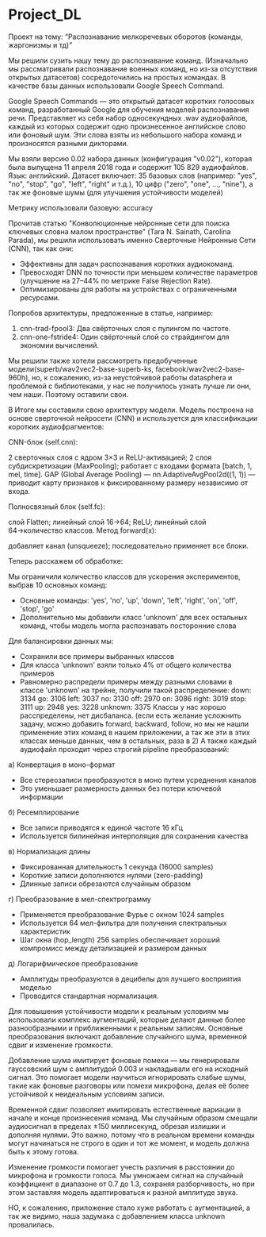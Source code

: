 # Project_DL
Проект на тему: “Распознавание мелкоречевых оборотов (команды, жаргонизмы и тд)”

Мы решили сузить нашу тему до распознавание команд. (Изначально мы рассматривали распознавание военных команд, но из-за отсутствия открытых датасетов) сосредоточились на простых командах. В качестве базы данных использовали Google Speech Command.

Google Speech Commands — это открытый датасет коротких голосовых команд, разработанный Google для обучения моделей распознавания речи. Представляет из себя набор односекундных .wav аудиофайлов, каждый из которых содержит одно произнесенное английское слово или фоновый шум. Эти слова взяты из небольшого набора команд и произносятся разными дикторами. 

Мы взяли версию 0.02 набора данных (конфигурация "v0.02"), которая была выпущена 11 апреля 2018 года и содержит 105 829 аудиофайлов.
Язык: английский.
Датасет включает: 35 базовых слов (например: "yes", "no", "stop", "go", "left", "right" и т.д.), 10 цифр ("zero", "one", ..., "nine"), а так же фоновые шумы (для улучшения устойчивости моделей)

Метрику использовали базовую: accuracy

Прочитав статью "Конволюционные нейронные сети для поиска ключевых словна малом пространстве" (Tara N. Sainath, Carolina Parada), мы решили использовать именно Сверточные Нейронные Сети (CNN), так как они:
- Эффективны для задач распознавания коротких аудиокоманд.
- Превосходят DNN по точности при меньшем количестве параметров (улучшение на 27–44% по метрике False Rejection Rate).
- Оптимизированы для работы на устройствах с ограниченными ресурсами.

Попробов архитектуры, предложенные в статье, например:
  1. cnn-trad-fpool3: Два свёрточных слоя с пулингом по частоте.
  2. cnn-one-fstride4: Один свёрточный слой со страйдингом для экономии вычислений.

Мы решили также хотели рассмотреть предобученные модели(superb/wav2vec2-base-superb-ks, facebook/wav2vec2-base-960h), но, к сожалению, из-за неустойчивой работы datasphera и проблемой с библиотеками, у нас не получилось узнать лучше ли они, чем наши. Поэтому оставили свои.

В Итоге мы составили свою архитектуру модели. 
Модель построена на основе сверточной нейросети (CNN) и используется для классификации коротких аудиофрагментов:

CNN-блок (self.cnn):

2 сверточных слоя с ядром 3×3 и ReLU-активацией;
2 слоя субдискретизации (MaxPooling);
работает с входами формата [batch, 1, mel, time].
GAP (Global Average Pooling) — nn.AdaptiveAvgPool2d((1, 1)) — приводит карту признаков к фиксированному размеру независимо от входа.

Полносвязный блок (self.fc):

слой Flatten;
линейный слой 16→64;
ReLU;
линейный слой 64→количество классов.
Метод forward(x):

добавляет канал (unsqueeze);
последовательно применяет все блоки.

Теперь расскажем об обработке: 

Мы ограничили количество классов для ускорения экспериментов, выбрав 10 основных команд:
- Основные команды: 'yes', 'no', 'up', 'down', 'left', 'right', 'on', 'off', 'stop', 'go'
- Дополнительно мы добавили класс 'unknown' для всех остальных команд, чтобы модель могла распознавать посторонние слова

Для балансировки данных мы:
- Сохранили все примеры выбранных классов
- Для класса 'unknown' взяли только 4% от общего количества примеров 
- Равномерно распредели примеры между разными словами в классе 'unknown'
на трейне, получили такой распределение:
down: 3134
go: 3106
left: 3037
no: 3130
off: 2970
on: 3086
right: 3019
stop: 3111
up: 2948
yes: 3228
unknown: 3375
Классы у нас хорошо расспределены, нет дисбаланса. 
  (если есть желание усложнить задачу, можно добавить forward, backward, follow, но мы не нашли применение этих команд в нашем приложении, а так же эти в этих классах меньше данных, чем в остальных, раза в 2)
А также каждый аудиофайл проходит через строгий pipeline преобразований:

а) Конвертация в моно-формат
- Все стереозаписи преобразуются в моно путем усреднения каналов
- Это уменьшает размерность данных без потери ключевой информации

б) Ресемплирование
- Все записи приводятся к единой частоте 16 кГц
- Используется билинейная интерполяция для сохранения качества

в) Нормализация длины
- Фиксированная длительность 1 секунда (16000 samples)
- Короткие записи дополняются нулями (zero-padding)
- Длинные записи обрезаются случайным образом

г) Преобразование в мел-спектрограмму
- Применяется преобразование Фурье с окном 1024 samples
- Используется 64 мел-фильтра для получения спектральных характеристик
- Шаг окна (hop_length) 256 samples обеспечивает хороший компромисс между детализацией и размером данных

д) Логарифмическое преобразование
- Амплитуды преобразуются в децибелы для лучшего восприятия моделью
- Проводится стандартная нормализация.

Для повышения устойчивости модели к реальным условиям мы использовали комплекс аугментаций, которые делают данные более разнообразными и приближенными к реальным записям. Основные преобразования включают добавление случайного шума, временной сдвиг и изменение громкости.  

Добавление шума имитирует фоновые помехи — мы генерировали гауссовский шум с амплитудой 0.003 и накладывали его на исходный сигнал. Это помогает модели научиться игнорировать слабые шумы, такие как фоновые разговоры или помехи микрофона, делая её более устойчивой к неидеальным условиям записи.  

Временной сдвиг позволяет имитировать естественные вариации в начале и конце произнесения команд. Мы случайным образом смещали аудиосигнал в пределах ±150 миллисекунд, обрезая излишки и дополняя нулями. Это важно, потому что в реальном времени команды могут начинаться не строго в один и тот же момент, и модель должна быть к этому готова.  

Изменение громкости помогает учесть различия в расстоянии до микрофона и громкости голоса. Мы умножаем сигнал на случайный коэффициент в диапазоне от 0.7 до 1.3, сохраняя разборчивость, но при этом заставляя модель адаптироваться к разной амплитуде звука.  

НО, к сожалению, приложение стало хуже работать с аугментацией, а так же видимо, наша задумака с добавлением класса unknown провалилась.
